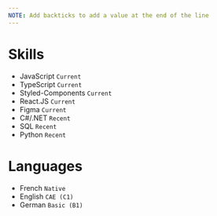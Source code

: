 ```yaml
---
NOTE: Add backticks to add a value at the end of the line
---
```


# Skills
 - JavaScript `Current`
 - TypeScript `Current`
 - Styled-Components `Current`
 - React.JS `Current`
 - Figma `Current`
 - C#/.NET  `Recent`
 - SQL  `Recent`
 - Python  `Recent`


# Languages 
- French `Native`
- English `CAE (C1)`
- German `Basic (B1)`